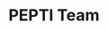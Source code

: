 ---
title: PEPTI Team
draft: false
staff:
- name: Vicki Griffo
  title: Project Director
  image: '/images/vicki.png'
  

- name: Sarah Thompson
  title: Sr. Program Manager
  image: '/images/sarah.png'

- name: Amy Maynard
  title: Assistant Director of Evaluation
  image: '/images/amy.jpg'

- name: Kee-An Lauser
  title: Fiscal Director
  image: '/images/kee-an2.png'

- name: Tom Tranfaglia
  title: Technolgy Coordinator
  image: '/images/tom.webp'


---